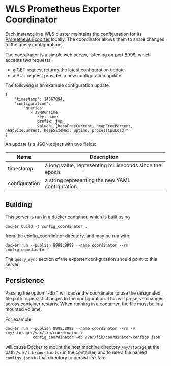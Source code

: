 WLS Prometheus Exporter Coordinator
=====

Each instance in a WLS cluster maintains the configuration for its 
[Prometheus Exporter](http://github.com/oracle/wls_exporter) locally. The coordinator allows them to share
changes to the query configurations.

The coordinator is a simple web server, listening on port 8999, which accepts two requests:
- a GET request returns the latest configuration update
- a PUT request provides a new configuration update

The following is an example configuration update:
```
{
    "timestamp": 14567894,
    "configuration": 
        "queries:
           - JVMRuntime:
              key: name
              prefix: jvm_
              values: [heapFreeCurrent, heapFreePercent, heapSizeCurrent, heapSizeMax, uptime, processCpuLoad]"
}
```
An update is a JSON object with two fields:

| Name | Description |
| --- | --- |
| timestamp | a long value, representing milliseconds since the epoch. |
| configuration | a string representing the new YAML configuration. |

## Building

This server is run in a docker container, which is built using

`docker build -t config_coordinator .`

from the config_coordinator directory, and may be run with
 
`docker run --publish 8999:8999 --name coordinator --rm config_coordinator`

The `query_sync` section of the exporter configuration should point to this server

## Persistence

Passing the option "-db <file path>" will cause the coordinator to use the designated file path to persist changes
to the configuration. This will preserve changes across container restarts. When running in a container, the file
must be in a mounted volume.

For example:

```
docker run --publish 8999:8999 --name coordinator --rm -v /my/storage:/var/lib/coordinator \
            config_coordinator -db /var/lib/coordinator/configs.json
```
        
 will cause Docker to mount the host machine directory `/my/storage` at the path `/var/lib/coordinator` 
 in the container, and to use a file named `configs.json` in that directory to persist its state.



